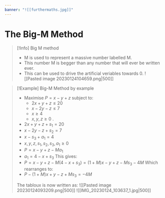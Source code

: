 ```yaml
---
banner: "![[furthermaths.jpg]]"
---
```

# The Big-M Method

> [!Info] Big M method 
> - M is used to represent a massive number labelled M.
> - This number M is begger than any number that will ever be written ever.
> - This can be used to drive the artificial veriables towards 0.
> ![[Pasted image 20230124104659.png|500]]

> [!Example] Big-M Method by example 
> - Maximise $P=x-y+z$ subject to:
> 	- $2x+y+z\leq 20$
> 	- $x-2y-z\leq 7$
> 	- $x\geq 4$
> 	- $x, y, z\geq 0$
> .
>- $2x+y+z+s_{1}=20$
>- $x-2y-z+s_{2}=7$
>- $x-s_{3}+a_{1}=4$
>- $x,y,z,s_{1},s_{2},s_{3},a_{1}\geq0$
>- $P=x-y+z-Ma_{1}$
>- $a_{1}=4-x+s_{3}$
>This gives:
>- $P=x-y+z-M(4-x+s_{3})=(1+M)x-y+z-Ms_{3}-4M$
>Which rearranges to:
>- $P-(1+M)x+y-z+Ms_{3}=-4M$
>
>The tabloux is now written as:
>![[Pasted image 20230124093209.png|500]]
>![[IMG_20230124_103637_1.jpg|500]]



